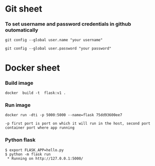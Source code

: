 # Git sheet


### To set username and password credentials in github outomatically 
```
git config --global user.name "your username"

git config --global user.password "your password"
```


# Docker sheet

### Build image

```
docker  build -t  flask:v1 .
```

### Run image

```
docker run -dti -p 5000:5000 --name=flask 75dd93600ee7

-p first port is port on which it will run in the host, second port container port where app running
```


### Python flask

```
$ export FLASK_APP=hello.py
$ python -m flask run
 * Running on http://127.0.0.1:5000/
```
